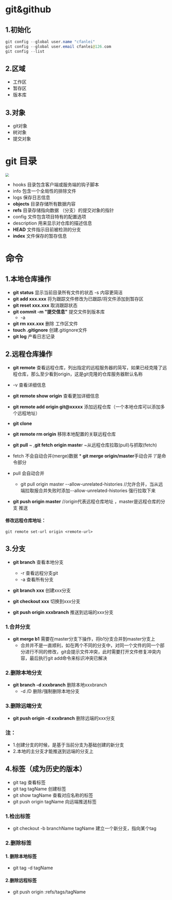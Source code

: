 # git&github

## 1.初始化

```java
git config --global user.name "cfanlei"
git config --global user.email cfanlei@126.com
git config --list
```

## 2.区域

* 工作区
* 暂存区
* 版本库

## 3.对象

* git对象
* 树对象
* 提交对象







#  git 目录

<img src="E:\笔记\gitlearn\img\gitmenu.png" style="zoom:67%;" />

*  hooks        		    目录包含客户端或服务端的钩子脚本
* info                         包含一个全局性的排除文件 
* logs                        保存日志信息           
* **objects**                 目录存储所有数据内容
* **refs**                        目录存储指向数据 （分支）的提交对象的指针
* config                     文件包含项目特有的配置选项
* description            用来显示对仓库的描述信息
* **HEAD**                     文件指示目前被检测的分支
* **index**                     文件保存的暂存信息

#  命令

##  1.本地仓库操作

* **git status**  显示当前目录所有文件的状态     -s 内容更简洁
* **git add xxx.xxx** 将为跟踪文件修改为已跟踪/将文件添加到暂存区
* **git reset xxx.xxx** 取消跟踪状态
* **git commit -m "提交信息"**    提交文件到版本库
  * -a
* **git rm xxx.xxx**   删除 工作区文件
* **touch  .gitignore**  创建.gitignore文件
* **git log** 产看日志记录

## 2.远程仓库操作

*  **git remote** 查看远程仓库，列出指定的远程服务器的简写，如果已经克隆了远程仓库，那么至少看到origin，这是git克隆的仓库服务器默认名称
  * -v 查看详细信息
  * **git remote show origin**  查看更加详细信息
* **git remote add origin git@xxxxx** 添加远程仓库（一个本地仓库可以添加多个远程地址）
* **git clone**
* **git remote rm origin** 移除本地配置的关联远程仓库
*  **git pull** ~  ,**git fetch origin maste**r ~从远程仓库拉取(pull)与抓取(fetch)
  *  fetch 不会自动合并(merge)数据
    *    **git merge origin/master**手动合并   ‘/’是命令部分
  *  pull 会自动合并
     * git pull origin master --allow-unrelated-histories  //允许合并，当从远端拉取报合并失败时添加--allow-unrelated-histories 强行拉取下来

* **git push origin master**  //origin代表远程仓库地址  ，master是远程仓库的分支   推送

#### 修改远程仓库地址：

```linux
git remote set-url origin <remote-url>
```

## 3.分支

* **git branch** 查看本地分支
  * -r 查看远程分支git
  * -a 查看所有分支

* **git branch xxx** 创建xxx分支

* **git checkout xxx** 切换到xxx分支

* **git push origin xxxbranch** 推送到远端的xxx分支

### 1.合并分支

* **git merge b1**  需要在master分支下操作，将b1分支合并到master分支上
  * 合并并不是一直顺利，如在两个不同的分支中，对同一个文件的同一个部分进行不同的修改，git会提示文件冲突，此时需要打开文件修复冲突内容，最后执行git add命令来标识冲突已解决

### 2.删除本地分支

* **git branch -d xxxbranch** 删除本地xxxbranch
  * -d /D 删除/强制删除本地分支

### 3.删除远端分支

* **git push origin -d xxxbranch**   删除远端的xxx分支

### 注： 

* 1.创建分支的时候，是基于当前分支为基础创建的新分支
* 2.本地的主分支才能推送到远端的分支上

## 4.标签（成为历史的版本）

* git tag 查看标签
* git tag tagName 创建标签
* git show tagName 查看对应名称的标签
* git push origin tagName 向远端推送标签

### 1.检出标签

* git checkout -b branchName tagName  建立一个新分支，指向某个tag

### 2.删除标签

#### 1. 删除本地标签

* git tag -d tagName

####  2.删除远程标签

* git push origin :refs/tags/tagName